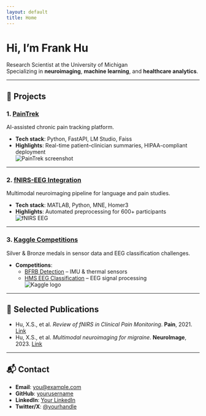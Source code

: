 ```yaml
---
layout: default
title: Home
---
```


# Hi, I’m Frank Hu
Research Scientist at the University of Michigan  
Specializing in **neuroimaging**, **machine learning**, and **healthcare analytics**.

---

## 🔬 Projects

### 1. [PainTrek](https://github.com/yourusername/pain-trek)
AI-assisted chronic pain tracking platform.  
- **Tech stack**: Python, FastAPI, LM Studio, Faiss  
- **Highlights**: Real-time patient–clinician summaries, HIPAA-compliant deployment  
![PainTrek screenshot](https://via.placeholder.com/800x400)  

---

### 2. [fNIRS-EEG Integration](https://nirs-toolbox.github.io/)
Multimodal neuroimaging pipeline for language and pain studies.  
- **Tech stack**: MATLAB, Python, MNE, Homer3  
- **Highlights**: Automated preprocessing for 600+ participants  
![fNIRS EEG](https://via.placeholder.com/800x400)  

---

### 3. [Kaggle Competitions](https://www.kaggle.com/xiaosufrankhu/competitions)
Silver & Bronze medals in sensor data and EEG classification challenges.  
- **Competitions**:  
  - [BFRB Detection](https://www.kaggle.com/competitions/cmi-detect-behavior-with-sensor-data) – IMU & thermal sensors  
  - [HMS EEG Classification](https://www.kaggle.com/competitions/hms-harmful-brain-activity-classification) – EEG signal processing  
![Kaggle logo](https://via.placeholder.com/800x300)

---

## 📄 Selected Publications
- Hu, X.S., et al. *Review of fNIRS in Clinical Pain Monitoring*. **Pain**, 2021. [Link](#)
- Hu, X.S., et al. *Multimodal neuroimaging for migraine*. **NeuroImage**, 2023. [Link](#)

---

## 📬 Contact
- **Email**: you@example.com  
- **GitHub**: [yourusername](https://github.com/yourusername)  
- **LinkedIn**: [Your LinkedIn](https://www.linkedin.com/in/yourlinkedin)  
- **Twitter/X**: [@yourhandle](https://twitter.com/)
